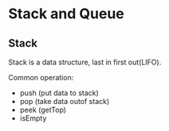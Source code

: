 # Stack and Queue
## Stack
Stack is a data structure, last in first out(LIFO).

Common operation:
- push (put data to stack)
- pop (take data outof stack)
- peek (getTop)
- isEmpty